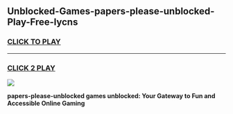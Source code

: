 
## Unblocked-Games-papers-please-unblocked-Play-Free-lycns
<h3>
<a href="https://premium76.site?title=papers-please-unblocked&ref=17A">CLICK TO PLAY</a></h3>
<hr>

<h3>
<a href="https://premium76.site?title=papers-please-unblocked&ref=17A">CLICK 2 PLAY</a>
  
</h3>

<a href="https://premium76.site?title=papers-please-unblocked&ref=17A"><img src="https://clearcache.store/games.png"></a>


**papers-please-unblocked games unblocked: Your Gateway to Fun and Accessible Online Gaming**

